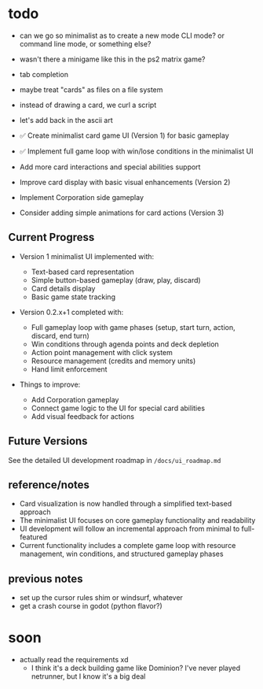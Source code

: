 # todo
* can we go so minimalist as to create a new mode CLI mode? or command line mode, or something else?
* wasn't there a minigame like this in the ps2 matrix game?
* tab completion
* maybe treat "cards" as files on a file system
* instead of drawing a card, we curl a script
* let's add back in the ascii art


* ✅ Create minimalist card game UI (Version 1) for basic gameplay
* ✅ Implement full game loop with win/lose conditions in the minimalist UI
* Add more card interactions and special abilities support
* Improve card display with basic visual enhancements (Version 2)
* Implement Corporation side gameplay
* Consider adding simple animations for card actions (Version 3)

## Current Progress

* Version 1 minimalist UI implemented with:
  * Text-based card representation
  * Simple button-based gameplay (draw, play, discard)
  * Card details display
  * Basic game state tracking

* Version 0.2.x+1 completed with:
  * Full gameplay loop with game phases (setup, start turn, action, discard, end turn)
  * Win conditions through agenda points and deck depletion
  * Action point management with click system
  * Resource management (credits and memory units)
  * Hand limit enforcement

* Things to improve:
  * Add Corporation gameplay
  * Connect game logic to the UI for special card abilities
  * Add visual feedback for actions

## Future Versions

See the detailed UI development roadmap in `/docs/ui_roadmap.md`

## reference/notes

* Card visualization is now handled through a simplified text-based approach
* The minimalist UI focuses on core gameplay functionality and readability
* UI development will follow an incremental approach from minimal to full-featured
* Current functionality includes a complete game loop with resource management, win conditions, and structured gameplay phases

## previous notes

* set up the cursor rules shim or windsurf, whatever
* get a crash course in godot (python flavor?)

# soon

* actually read the requirements xd
    * I think it's a deck building game like Dominion? I've never played netrunner, but I know it's a big deal